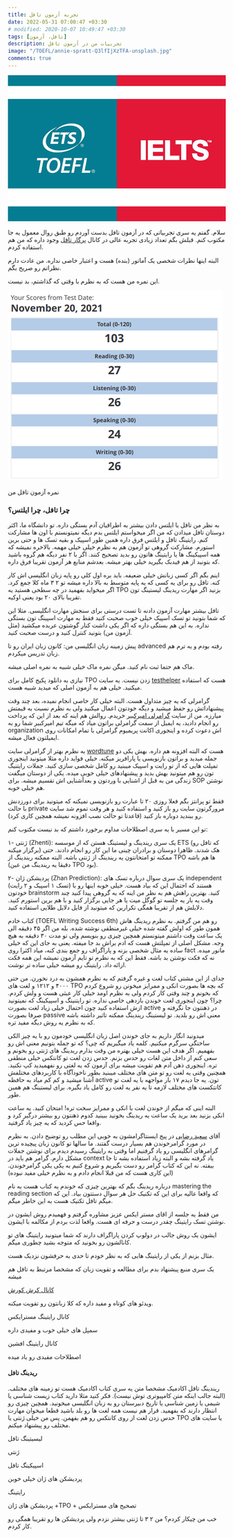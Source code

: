 ```yaml
---
title: تجربه آزمون تافل
date: 2022-05-31 07:00:47 +03:30
# modified: 2020-10-07 10:49:47 +03:30
tags: [تافل، آزمون]
description: تجربیات من در آزمون تافل
image: "/TOEFL/annie-spratt-Q3lfIjXzTFA-unsplash.jpg"
comments: true
---
```


![](toefl.jpg)


سلام. گفتم یه سری تجربیاتی که در آزمون تافل بدست آوردم رو طبق روال معمول یه جا مکتوب کنم. قبلش بگم تعداد زیادی تجربه عالی در کانال [پرگار تافل](https://t.me/pargartoefl) وجود داره که من هم استفاده کردم.

البته اینها نظرات شخصی یک آماتور (بنده) هست و اعتبار خاصی نداره. من عادت دارم نظراتم رو صریح بگم.

این نمره من هست که به نظرم با وقتی که گذاشتم، بد نیست.

![نمره آزمون تافل من](grade.png)

نمره آزمون تافل من

### چرا تافل، چرا ایلتس؟

به نظر من تافل یا ایلتس دادن بیشتر به اطرافیان آدم بستگی داره. تو دانشگاه ما، اکثر دوستان تافل میدادن که من اگر میخواستم ایلتس بدم دیگه نمیتونستم با اون ها مشارکت کنم. رایتینگ تافل و ایلتس فرق داره همین طور اسپیک و بقیه تسک ها و حتی برین استورم. مشارکت گروهی تو آزمون هم به نظرم خیلی خیلی مهمه. بالاخره نمیشه که همه اسپیکینگ ها یا رایتینگ هاتون رو بدید تصحیح کنند. اگر با ۲ نفر دیگه هم گروه باشید که بتونید از هم فیدبک بگیرید خیلی بهتر میشه. بعدشم منابع هر آزمون تقریبا فرق داره.

اینم بگم اگر کسی زبانش خیلی ضعیفه. باید بره اول کلی رو پایه زبان انگلیسی اش کار کنه. تافل رو برای یه کسی که یه پایه متوسط به بالا داره میشه تو ۲ ۳ ماه کلا جمع کرد. اگر میخواید بفهمید در چه سطحی هستید یه TPO بزنید اگر مهارت ریدینگ لیستینگ تون تقریبا بالای ۲۰ بود یعنی اوکیه.

تافل بیشتر مهارت آزمون دادنه تا تست درستی برای سنجش مهارت انگلیسی. مثلا این که شما بتونید تو تسک اسپیک خیلی خوب صحبت کنید فقط به مهارت اسپینگ تون بستگی نداره. به این هم بستگی داره که اگر یکی داشت کنار گوشتون عربده میکشید (مثل آزمون من) بتونید کنترل کنید و درست صحبت کنید.  

پیش زمینه زبان انگلیسی من: کانون زبان ایران رو تا advanced رفته بودم و یه ترم هم زبان تدریس میکردم.

ماک هم حتما ثبت نام کنید. میگن نمره ماک خیلی شبیه به نمره اصلی میشه.

نیازی به دانلود پکیج کامل برای TPO زدن نیست. یه سایت [testhelper](https://toefl.testhelper.ir/) هست که استفاده میکنید. خیلی هم به آزمون اصلی که میدید شبیه هست.

گرامرلی که یه چیز متداول هست. البته خیلی کار خاصی انجام نمیده، بعد چند وقت پیشنهاداتش رو حفظ میشید و دیگه خودتون اعمال میکنید ولی به نظرم نسبت به قیمتش میارزه. من از سایت [گرامرلی امیرکبیر](https://autgrammarly.ir/) خریدم. روالش هم اینه که بعد از این که پرداخت رو انجام دادید، یه ایمیل از سمت گرامرلی براتون میاد که میگه تیم امیرکبیر شما رو به organization اش دعوت کرده و اینجوری اکانت پریمیوم گرامرلی با تمام امکانات روی ایمیلتون فعال میشه.

به نظرم بهتر از گرامرلی سایت [wordtune](https://www.wordtune.com/) هست که البته افزونه هم داره. بهش یکی دو جمله میدید و براتون بازنویسی یا پارافریز میکنه. خیلی فواید داره مثلا میتونید اینجوری تمپلت هایی که از تو رایت و اسپیک میبنید رو کامل شخصی سازی کنید. جملات رایتنیگ تون رو هم میتونید بهش بدید و پیشنهادهای خیلی خوبی میده. یکی از دوستان میگفت زندگی من به قبل از اشنایی با وردتون و بعدآشنایی اش تقسیم میشه. برای SOP نوشتن هم خیلی خوبه.

فقط تو پرانتز بگم فعلا روزی ۲۰ تا عبارت رو بازنویسی نمیکنه که میتونید برای دورزدنش با حالت private مرورگرتون سایت رو باز کنید و استفاده کنید و هر وقت تموم شد سایت رو ببندید دوباره باز کنید (قاعدتا تو حالت نصب افزونه نمیشه همچین کاری کرد).

تو این مسیر با یه سری اصطلاحات مداوم برخورد داشتم که بد نیست مکتوب کنم:

۱- ژنتی (Zhenti): یک سری ریندینگ و لیستینگ هستن که از موسسه ETS (که تافل رو برگزار میکنه) هک شدند. ظاهرا دوستان و برادران چینی ما این کار رو انجام دادند. حتی ممکنه تو امتحانتون یه ریندینگ از ژنتی باشه. البته ممکنه ریندینگ از TPO ها هم باشه (دقیقا یه ریندینگ من عین TPO بود).

۲- پردیشکن ژان (Zhan Prediction): یک سری سوال درباره تسک های independent (تسک ۱ اسپیک و ۲ رایت) هستند که احتمال این که بیاد هست. خیلی خوبه اینها رو با خودتون brainstorm کنید. بهترین راهش هم به نظر من اینه که یه گروهی پیدا کنید چند وقت یه بار یه جلسه تو گوگل میت یا هر جایی برگزار کنید و با هم برین استورم کنید. دلایلش هم از تقریبا همگی تکرارین که میتونید از فایل دلایل طلایی استفاده کنید.

کتاب خادم (TOEFL Writing Success 6th) رو هم من گرفتم. به نظرم ریدینگ هاش همون طور که اولش گفته شده خیلی غیرمنطقی نوشته شده. بله من اگر ۴۵ دقیقه الی یک ساعت وقت داشتم میتونستم همچین چیزی رو بنویسم ولی تو مدت ۳۰ دقیقه به هیچ وجه. مشکل اصلی از تمپلتش هست که ادم براش بد جا میفته. یعنی به جای این که خیلی ساده یه مثال شخصی بزنه و پاراگراف رو جمع بندی کنه، میاد اکثرا روی fact مانور میده. نه که فکت نوشتن بد باشه. فقط این که به نظرم تو تایم آزمون نمیشه این همه فکت ارائه داد. رایتینگ رو میشه خیلی ساده تر نوشت.

جدای از این مشتی کتاب لغت و غیره گرفتم که به نظرم همشون به درد نخورن. من حتی ۴۰۰۰ و ۱۲۱۲ و لغت های TPO که بچه ها بصورت انکی و ممرایز میخونن رو شروع کردم که بخونم و چند وقتی کار کردم ولی به نظرم اومد خیلی کار عبثی هست و ولش کردم. چرا؟ چون اینجوری لغت خوندن بازدهی خاصی نداره. تو رایتنینگ و اسپیکینگ که نمیتونید ازش استفاده کنید چون احتمال خیلی زیاد لغت بصورت active در ذهنتون جا نگرفته و صرفا بصورت passive معنی اش رو بلدید. تو لیستینگ ریندینگ ممکنه تاثیر داشته باشه که به نظرم یه روش دیگه مفید تره.

میدونید انگار داریم به جای خوندن اصل زبان انگلیسی خودمون رو با یه چیز الکی ساختگی سرگرم میکنیم. کلمه یاد میگیریم که چی؟ که تو جمله بتونیم معنی اش رو بفهمیم. اگر هدف این هست خیلی بهتره من وقت بذارم ریدینگ های ژنتی رو بخونم و سعی کنم از داخل متن لغات رو حدس بزنم. حدس زدن لغت تو کانتکس خیلی منطقی تره. اینجوری ذهن آدم هم تقویت میشه برای آزمون که یه لغتی رو نفهمیدید کپ نکنید. همچنین وقتی یه لغت رو تو متن های مختلف میبنید بطور ناخودآگاه با کاربردهای مختلفش آشنا میشید و کم کم میاد به حافظه active تون. یه جا دیدم ۱۷ بار مواجهه با یه لغت تو کانتکست های مختلف لازمه تا یه نفر یه لغت رو کامل یاد بگیره. برای لیستینگ هم همین طور.

البته اینی که میگم از خوندن لغت با انکی و ممرایز سخت تره! امتحان کنید. یه ساعت انکی بزنید بعد برید یک ساعت یه ریدینگ بخونید ببینید کدوم ذهنتون رو بیشتر درگیر کرد و واقعا حس کردید که یه چیز یاد گرفتید.

آقای [سعید رضایی](https://www.instagram.com/saeedrezaee_1360/) در پیج ایسنتاگرامشون به خوبی این مطلب رو توضیح دادن. به نظرم در مورد گرامرخوندن هم بسیار درست گفتند. ما سالها تو کانون زبان پیچیده ترین گرامرهای انگلیسی رو یاد گرفتیم اما وقتی به رایتینگ رسیدم دیدم برای نوشتن جملات مشکل دارم. گرامر هم باید در context یاد گرفته بشه و البته زیاد استفاده بشه تا جا بیفته. نه این که کتاب گرامر رو دست بگیریم و شروع کنیم به یکی یکی گرامرخوندن. (این کاری هست که من قبلا انجام دادم و به نظرم خیلی مفید نبوده)

درباره ریدینگ بگم که بهترین چیزی که خوندم یه کتاب هست به نام mastering the reading section که واقعا عالیه برای این که تکنیک حل هر سوال دستتون بیاد. این که میگم تافل تکنیک هست به این خاطر میگم.

من فقط یه جلسه از اقای مستر ایکس عزیز مشاوره گرفتم و فهمیدم روش ایشون در نوشتن تسک رایتینگ چقدر درست و حرفه ای هست. واقعا لذت بردم از مکالمه با ایشون.

ایشون یک روش جالب در دولوپ کردن پاراگراف دارند که شما میتونید رایتینگ های تو کانالشون رو بخونید که متوجه بشید چطوری میگم.

مثال بزنم از یکی از رایتینگ هایی که به نظر خودم تا حدی به حرفشون نزدیک هست.

  

  

یک سری منبع پیشنهاد بدم برای مطالعه و تقویت زبان که مشخصا مرتبط به تافل هم میشه

[کانال کرش کورش](https://www.youtube.com/channel/UCX6b17PVsYBQ0ip5gyeme-Q)

ویدئو های کوتاه و مفید داره که کلا زبانتون رو تقویت میکنه.

کانال رایتینگ مسترایکس

سمپل های خیلی خوب و مفیدی داره

کانال رایتینگ افشین

اصطلاحات مفیدی رو یاد میده


#### ریدینگ تافل

ریندینگ تافل اکادمیک مشخصا متن یه سری کتاب اکادمیک هست تو زمینه های مختلف. (البته جالب اینکه متن کامپیوتری توش نیست). فکر کنید مثلا دارید کتاب زیست شناسی یا شیمی یا زمین شناسی یا تاریخ دبیرستان رو به زبان انگلیسی میخونید. همچین چیزی رو انتظار دارند که بفهمید. قرار هم نیست همه لغت ها رو بلد باشید قطعا میخوان مهارت حدس زدن لغت از روی کانتکس رو هم بفهمن. پس من خیلی ژنتی یا TPO یا سایت های مختلف رو پیشنهاد میکنم.

لیسیتینگ تافل

ژنتی

اسپیکینگ تافل

پردیشکن های ژان خیلی خوبن

رایتینگ

پردیشکن های ژان +TPO + تصحیح های مسترایکس


خب من چیکار کردم؟ من ۲ ۳ تا ژنتی بیشتر نزدم ولی پردیشکن ها رو تقریبا همگی رو کار کردم.